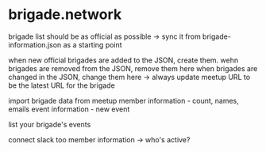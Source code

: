 # brigade.network

brigade list should be as official as possible
-> sync it from brigade-information.json as a starting point

when new official brigades are added to the JSON, create them.
wehn brigades are removed from the JSON, remove them here
when brigades are changed in the JSON, change them here
  -> always update meetup URL to be the latest URL for the brigade

import brigade data from meetup
  member information - count, names, emails
  event information - new event

list your brigade's events

connect slack too
  member information -> who's active?
